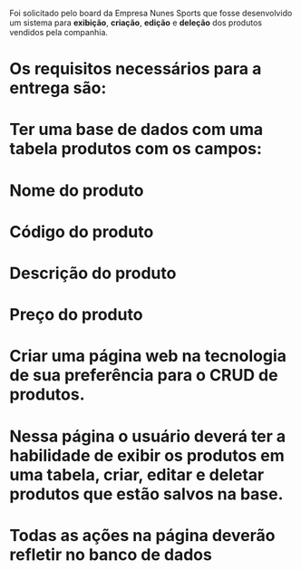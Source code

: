 

Foi solicitado pelo board da Empresa Nunes Sports que fosse desenvolvido um sistema para **exibição**, **criação**, **edição** e **deleção** dos produtos vendidos pela companhia.

# Os requisitos necessários para a entrega são:

# **Ter uma base de dados com uma tabela produtos com os campos:**


# **Nome do produto**

# 

# **Código do produto**

# 

# **Descrição do produto**

# 

# **Preço do produto**

# 

# **Criar uma página web na tecnologia de sua preferência para o CRUD de produtos.**

# 

# **Nessa página o usuário deverá ter a habilidade de exibir os produtos em uma tabela, criar, editar e deletar produtos que estão salvos na base.**

# 

# **Todas as ações na página deverão refletir no banco de dados**
